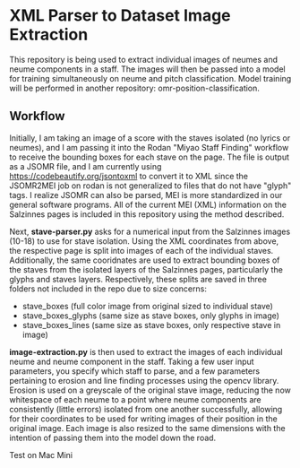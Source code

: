 # XML Parser to Dataset Image Extraction

This repository is being used to extract individual images of neumes and neume components in a staff. The images will then be passed into a model for training simultaneously on neume and pitch classification. Model training will be performed in another repository: omr-position-classification.

## Workflow

Initially, I am taking an image of a score with the staves isolated (no lyrics or neumes), and I am passing it into the Rodan "Miyao Staff Finding" workflow to receive the bounding boxes for each stave on the page. The file is output as a JSOMR file, and I am currently using <https://codebeautify.org/jsontoxml> to convert it to XML since the JSOMR2MEI job on rodan is not generalized to files that do not have "glyph" tags. I realize JSOMR can also be parsed, MEI is more standardized in our general software programs. All of the current MEI (XML) information on the Salzinnes pages is included in this repository using the method described.

Next, **stave-parser.py** asks for a numerical input from the Salzinnes images (10-18) to use for stave isolation. Using the XML coordinates from above, the respective page is split into images of each of the individual staves. Additionally, the same cooridnates are used to extract bounding boxes of the staves from the isolated layers of the Salzinnes pages, particularly the glyphs and staves layers. Respectively, these splits are saved in three folders not included in the repo due to size concerns:

* stave_boxes (full color image from original sized to individual stave)
* stave_boxes_glyphs (same size as stave boxes, only glyphs in image)
* stave_boxes_lines (same size as stave boxes, only respective stave in image)

**image-extraction.py** is then used to extract the images of each individual neume and neume component in the staff. Taking a few user input parameters, you specify which staff to parse, and a few parameters pertaining to erosion and line finding processes using the opencv library. Erosion is used on a greyscale of the original stave image, reducing the now whitespace of each neume to a point where neume components are consistently (little errors) isolated from one another successfully, allowing for their coordinates to be used for writing images of their position in the original image. Each image is also resized to the same dimensions with the intention of passing them into the model down the road. 

Test on Mac Mini
